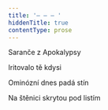 ```yaml
---
title: '– – – '
hiddenTitle: true
contentType: prose
---
```


Saranče z Apokalypsy

Iritovalo tě kdysi

Ominózní dnes padá stín

Na štěnici skrytou pod listím
